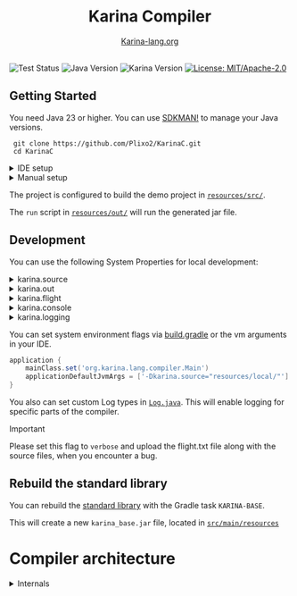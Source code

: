

<div align="center">

<h1 align="center">Karina Compiler</h1>
<a href="https://karina-lang.org/">
  Karina-lang.org
</a>

</div>

<br>

![Test Status](https://github.com/Plixo2/KarinaC/actions/workflows/gradle.yml/badge.svg)
![Java Version](https://img.shields.io/badge/Java-23-orange)
![Karina Version](https://img.shields.io/badge/Karina-0.3v-8A2BE2)
[![License: MIT/Apache-2.0](https://img.shields.io/badge/License-Apache--2.0%20%7C%20MIT-blue)](https://opensource.org/licenses/MIT)

## Getting Started

You need Java 23 or higher.
You can use [SDKMAN!](https://sdkman.io/) to manage your Java versions.



```shell
 git clone https://github.com/Plixo2/KarinaC.git
 cd KarinaC
```

<details> <summary>IDE setup</summary>

The Compiler is a standard Gradle project, so you can use it with any IDE that supports Gradle.

You can run the compiler via the Gradle task `run` or run the [Main Class](src/main/java/org/karina/lang/compiler/Main.java) directly.

The `run` script in [`resources/out/`](resources/out/) can be used to run the generated jar file.

</details>

<details>

<summary>Manual setup</summary>

Make sure your `JAVA_HOME` is set to the correct version.

### Windows
```shell
 gradlew.bat run # run the compiler via gradle
 resources\out\run.bat # run the generated file
```

### Linux
```shell
 git clone https://github.com/Plixo2/KarinaC.git
 cd KarinaC
 chmod +x ./gradlew
 ./gradlew run # run the compiler via gradle
 chmod +x ./resources/out/run
 ./resources/out/run # run the generated file
 ```


</details>


The project is configured to build the demo project in [`resources/src/`](resources/src/).

The `run` script in [`resources/out/`](resources/out/) will run the generated jar file.


## Development


You can use the following System Properties for local development:

<details> <summary>karina.source</summary>

> `karina.source="<src folder>"` 

Points to your local development folder. Defaults to `resources/src/`

</details>

<details> <summary>karina.out</summary>

> `karina.out="<build file>"` 

specifies the output jar file. Defaults to `resources/out/build.jar`

</details>


<details> <summary>karina.flight</summary>

> `karina.flight="<debug file>"` 

Specifies the debug flight recorder file path. Defaults to `resources/flight.txt`

</details>

<details> <summary>karina.console</summary>

> `karina.console="<true/false>"`  

Enables/Disables the flight recorder output to the console. Defaults to `true`

</details>

<details> <summary>karina.logging</summary>

> `karina.logging="<none/verbose/verbose_jvm>"`

Enables/Disables the flight recorder output to the console. Defaults to `none`.
Useful for debugging the compiler.


</details>

You can set system environment flags via [build.gradle](build.gradle) or the vm arguments in your IDE.

```groovy
application {
    mainClass.set('org.karina.lang.compiler.Main')
    applicationDefaultJvmArgs = ['-Dkarina.source="resources/local/"'] // set the source folder to your local dev folder
}
```

You also can set custom Log types in
[`Log.java`](src/main/java/org/karina/lang/compiler/logging/Log.java#L45).
This will enable logging for specific parts of the compiler.

> [!IMPORTANT]
> Please set this flag to `verbose` and upload the flight.txt file along with the source files, when you encounter a bug.



## Rebuild the standard library

You can rebuild the [standard library](src/main/java/karina/lang/) with the
Gradle task `KARINA-BASE`. 

This will create a new  `karina_base.jar` file, located in [`src/main/resources`](src/main/resources)

# Compiler architecture

<details>

<summary>Internals</summary>



- Read the source code into memory
- Load the precompiled jar files (java.core and the karina.base) into a ClassModel
- [Parser Stage](src/main/java/org/karina/lang/compiler/stages/parser/ParseProcessor.java)
  - Parse the loaded files into tokens, then into an AST via Antlr
  - Convert the Antlr AST into a ClassModel and IR
- [Import Stage](src/main/java/org/karina/lang/compiler/stages/imports/ImportProcessor.java)
  - Resolve all types via imports
- [Attribution Stage](src/main/java/org/karina/lang/compiler/stages/attrib/AttributionProcessor.java)
  - Expression validation and type inference
- [Lower Stage](src/main/java/org/karina/lang/compiler/stages/lower/LoweringProcessor.java)
  - Construct new classes, bridge methods, rewrite loops, etc
- [Generate Stage](src/main/java/org/karina/lang/compiler/stages/generate/GenerationProcessor.java)
  - Generate bytecode
- And then finally write the bytecode to disk

Other important classes:
- [Main Class](src/main/java/org/karina/lang/compiler/Main.java)
- [Compiler Class](src/main/java/org/karina/lang/compiler/KarinaCompiler.java)
- [KExpr Class](src/main/java/org/karina/lang/compiler/utils/KExpr.java)
- [KType Class](src/main/java/org/karina/lang/compiler/utils/KType.java)

... and  packages:
- [jvm_loading](src/main/java/org/karina/lang/compiler/jvm_loading)
  - Responsible for loading precompiled classes
- [model_api](src/main/java/org/karina/lang/compiler/model_api)
  - The API for the ClassModel. Represents all loaded classes and their fields, methods, etc

</details>






